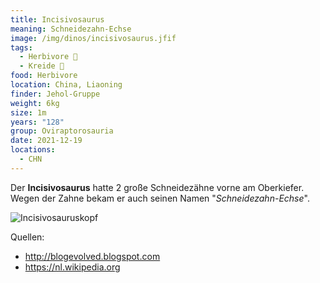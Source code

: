 ```yaml
---
title: Incisivosaurus
meaning: Schneidezahn-Echse
image: /img/dinos/incisivosaurus.jfif
tags:
  - Herbivore 🌿
  - Kreide 🦴
food: Herbivore
location: China, Liaoning
finder: Jehol-Gruppe
weight: 6kg
size: 1m
years: "128"
group: Oviraptorosauria
date: 2021-12-19
locations:
  - CHN
---
```

Der **Incisivosaurus** hatte 2 große Schneidezähne vorne am Oberkiefer. Wegen der Zahne bekam er auch seinen Namen "*Schneidezahn-Echse*".

![Incisivosauruskopf](/img/dinos/incisivosaurus.jpg)

Quellen:

* <http://blogevolved.blogspot.com>
* <https://nl.wikipedia.org>